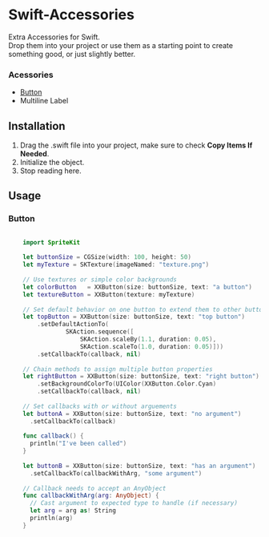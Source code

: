 # Swift-Accessories
Extra Accessories for Swift.  
Drop them into your project or use them as a starting point to create something good, or just slightly better.

### Acessories
- [Button](#button)
- Multiline Label

## Installation
1. Drag the .swift file into your project, make sure to check <b>Copy Items If Needed</b>.
2. Initialize the object.
3. Stop reading here.

## Usage
### Button
```swift

    import SpriteKit
    
    let buttonSize = CGSize(width: 100, height: 50)
    let myTexture = SKTexture(imageNamed: "texture.png")
    	
    // Use textures or simple color backgrounds
    let colorButton   = XXButton(size: buttonSize, text: "a button")
    let textureButton = XXButton(texture: myTexture)
    
    // Set default behavior on one button to extend them to other buttons
    let topButton = XXButton(size: buttonSize, text: "top button")
		.setDefaultActionTo(
				SKAction.sequence([
					SKAction.scaleBy(1.1, duration: 0.05),
					SKAction.scaleTo(1.0, duration: 0.05)]))
	    .setCallbackTo(callback, nil)
	
	// Chain methods to assign multiple button properties
	let rightButton = XXButton(size: buttonSize, text: "right button")
		.setBackgroundColorTo(UIColor(XXButton.Color.Cyan)
		.setCallbackTo(callback, nil)
		
	// Set callbacks with or without arguements
	let buttonA = XXButton(size: buttonSize, text: "no argument")
	  .setCallbackTo(callback)
	
	func callback() {
	  println("I've been called")
	}
	
	let buttonB = XXButton(size: buttonSize, text: "has an argument")
	  .setCallbackTo(callbackWithArg, "some argument")
	 
	// Callback needs to accept an AnyObject
	func callbackWithArg(arg: AnyObject) {
	  // Cast argument to expected type to handle (if necessary)
	  let arg = arg as! String
	  println(arg)
	}
```
